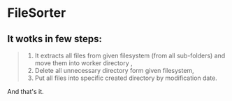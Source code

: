 # FileSorter

## It wotks in few steps:
> 1. It extracts all files from given filesystem (from all sub-folders) and move them into worker directory ,
> 2. Delete all unnecessary directory form given filesystem,
> 3. Put all files into specific created directory by modification date.

And that's it. 

